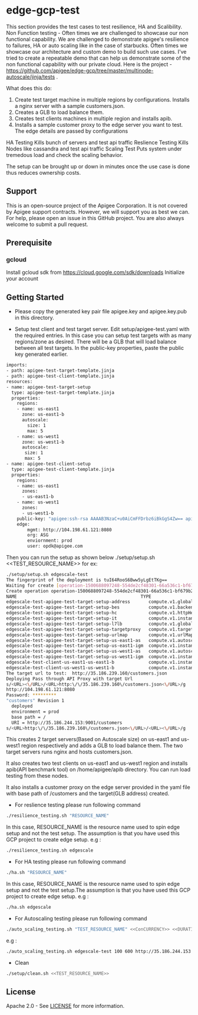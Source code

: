 # edge-gcp-test
This section provides the test cases to test resilience, HA and Scalibility.
Non Function testing - Often times we are challenged to showcase our non functional capability. We are challenged to demonstrate apigee's resilience to failures, HA or auto scaling like in the case of starbucks. Often times we showcase our architecture and custom demo to build such use cases. I've tried to create a repeatable demo that can help us demonstrate some of the non functional capability with our private cloud. Here is the project - https://github.com/apigee/edge-gcp/tree/master/multinode-autoscale/jinja/tests .

What does this do: 

1. Create test target machine in multiple regions by configurations. Installs a nginx server with a sample customers.json.
2. Creates a GLB to load balance them.
3. Creates test clients machines in multiple region and installs apib.
4. Installs a sample customer proxy to the edge server you want to test. The edge details are passed by configurations

HA Testing 
Kills bunch of servers and test api traffic
Reslience Testing
Kills Nodes like cassandra and test api traffic
Scaling Test
Puts system under tremedous load and check the scaling behavior.

The setup can be brought up or down in minutes once the use case is done thus reduces ownership costs.

## Support
This is an open-source project of the Apigee Corporation. It is not covered by Apigee support contracts. However, we will support you as best we can. For help, please open an issue in this GitHub project. You are also always welcome to submit a pull request.


## Prerequisite

### gcloud 
Install gcloud sdk from https://cloud.google.com/sdk/downloads
Initialize your account

## Getting Started
- Please copy the generated key pair file apigee.key and apigee.key.pub in this directory.

- Setup  test client and test target server. 
Edit setup/apigee-test.yaml with the required entries. In this case you can setup test targets with as many regions/zone as desired. There will be a GLB that will load balance
between all test targets.
In the public-key properties, paste the public key generated earlier.
```sh
imports:
- path: apigee-test-target-template.jinja
- path: apigee-test-client-template.jinja
resources:
- name: apigee-test-target-setup
  type: apigee-test-target-template.jinja
  properties:
    regions:
    - name: us-east1
      zone: us-east1-b
      autoscale:
        size: 1
        max: 5
    - name: us-west1
      zone: us-west1-b
      autoscale:
       size: 1
       max: 5
- name: apigee-test-client-setup
  type: apigee-test-client-template.jinja
  properties:
    regions:
    - name: us-east1
      zones: 
      - us-east1-b
    - name: us-west1
      zones: 
      - us-west1-b
    public-key: "apigee:ssh-rsa AAAAB3NzaC+u0AiCmFFDrbz6iBkGgS4Zw== apigee"
    edge:
        mgmt: http://104.198.61.121:8080
        org: ASG
        enviornment: prod
        user: opdk@apigee.com
```
Then you can run the setup as shown below
./setup/setup.sh <<TEST_RESOURCE_NAME>>
for ex:
```sh
./setup/setup.sh edgescale-test
The fingerprint of the deployment is tuI64RooS6Bww5yLgEtTKg==
Waiting for create [operation-1500688097248-554de2cf48301-66a536c1-bf679b2b]...done.
Create operation operation-1500688097248-554de2cf48301-66a536c1-bf679b2b completed successfully.
NAME                                               TYPE                             STATE      ERRORS  INTENT
edgescale-test-apigee-test-target-setup-address       compute.v1.globalAddress         COMPLETED  []
edgescale-test-apigee-test-target-setup-bes           compute.v1.backendService        COMPLETED  []
edgescale-test-apigee-test-target-setup-hc            compute.v1.httpHealthCheck       COMPLETED  []
edgescale-test-apigee-test-target-setup-it            compute.v1.instanceTemplate      COMPLETED  []
edgescale-test-apigee-test-target-setup-l7lb          compute.v1.globalForwardingRule  COMPLETED  []
edgescale-test-apigee-test-target-setup-targetproxy   compute.v1.targetHttpProxy       COMPLETED  []
edgescale-test-apigee-test-target-setup-urlmap        compute.v1.urlMap                COMPLETED  []
edgescale-test-apigee-test-target-setup-us-east1-as   compute.v1.autoscaler            COMPLETED  []
edgescale-test-apigee-test-target-setup-us-east1-igm  compute.v1.instanceGroupManager  COMPLETED  []
edgescale-test-apigee-test-target-setup-us-west1-as   compute.v1.autoscaler            COMPLETED  []
edgescale-test-apigee-test-target-setup-us-west1-igm  compute.v1.instanceGroupManager  COMPLETED  []
edgescale-test-client-us-east1-us-east1-b             compute.v1.instance              COMPLETED  []
edgescale-test-client-us-west1-us-west1-b             compute.v1.instance              COMPLETED  []
The target url to test:  http://35.186.239.160/customers.json
Deploying Pass through API Proxy with target Url
s/<URL><\/URL>/<URL>http:\/\/35.186.239.160\/customers.json<\/URL>/g
http://104.198.61.121:8080
Password: *********
"customers" Revision 1
  deployed
  environment = prod
  base path = /
  URI = http://35.186.244.153:9001/customers
s/<URL>http:\/\/35.186.239.160\/customers.json<\/URL>/<URL><\/URL>/g

```

This creates 2 target servers(Based on Autoscale size) on us-east1 and us-west1 region respectively and adds a GLB to load balance them. The two target servers runs nginx and hosts customers.json. 

It also creates two test clients on us-east1 and us-west1 region and installs apib(API benchmark tool) on /home/apigee/apib directory. You can run load testing from these nodes.

It also installs a customer proxy on the edge server provided in the yaml file with base path of /customers and the target(GLB address) created.


- For reslience testing please run following command 
```sh
./resilience_testing.sh "RESOURCE_NAME"
```
In this case, RESOURCE_NAME is the resource name used to spin edge setup and not the test setup. The assumption is that you have used this GCP project to create edge setup.
e.g :
```sh
./resilience_testing.sh edgescale
```
- For HA testing please run following command 
```sh
./ha.sh "RESOURCE_NAME"
```
In this case, RESOURCE_NAME is the resource name used to spin edge setup and not the test setup.The assumption is that you have used this GCP project to create edge setup.
e.g :
```sh
./ha.sh edgescale
```

- For Autoscaling testing please run following command 
```sh
./auto_scaling_testing.sh "TEST_RESOURCE_NAME" <<ConCURRENCY>> <<DURATION>>  <<API_BASE_URL>>
```
e.g :
```sh
./auto_scaling_testing.sh edgescale-test 100 600 http://35.186.244.153
```

- Clean
 ```sh
 ./setup/clean.sh <<TEST_RESOURCE_NAME>>
 ```


## License

Apache 2.0 - See [LICENSE](LICENSE) for more information.
